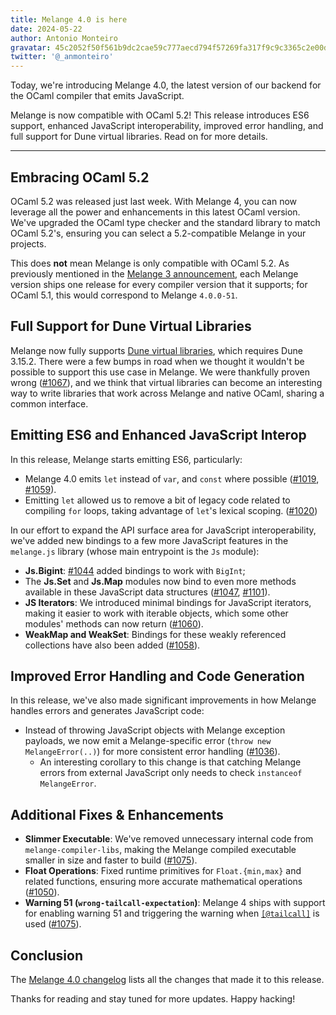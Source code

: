 ```yaml
---
title: Melange 4.0 is here
date: 2024-05-22
author: Antonio Monteiro
gravatar: 45c2052f50f561b9dc2cae59c777aecd794f57269fa317f9c9c3365c2e00d16f
twitter: '@_anmonteiro'
---
```


Today, we're introducing Melange 4.0, the latest version of our backend for the
OCaml compiler that emits JavaScript.

Melange is now compatible with OCaml 5.2! This release introduces ES6 support,
enhanced JavaScript interoperability, improved error handling, and full support
for Dune virtual libraries. Read on for more details.

---

## Embracing OCaml 5.2

OCaml 5.2 was released just last week. With Melange 4, you can now leverage all
the power and enhancements in this latest OCaml version. We've upgraded the
OCaml type checker and the standard library to match OCaml 5.2's, ensuring you
can select a 5.2-compatible Melange in your projects.

This does **not** mean Melange is only compatible with OCaml 5.2. As previously
mentioned in the [Melange 3
announcement](./announcing-melange-3#multiple-ocaml-version-releases), each
Melange version ships one release for every compiler version that it supports;
for OCaml 5.1, this would correspond to Melange `4.0.0-51`.

## Full Support for Dune Virtual Libraries

Melange now fully supports [Dune virtual
libraries](https://dune.readthedocs.io/en/stable/variants.html), which requires
Dune 3.15.2. There were a few bumps in road when we thought it wouldn't be
possible to support this use case in Melange. We were thankfully proven wrong
([#1067](https://github.com/melange-re/melange/pull/1067)), and we think that
virtual libraries can become an interesting way to write libraries that work
across Melange and native OCaml, sharing a common interface.

## Emitting ES6 and Enhanced JavaScript Interop

In this release, Melange starts emitting ES6, particularly:

- Melange 4.0 emits `let` instead of `var`, and `const` where possible
  ([#1019](https://github.com/melange-re/melange/pull/1019),
  [#1059](https://github.com/melange-re/melange/pull/1059)).
- Emitting `let` allowed us to remove a bit of legacy code related to compiling
  `for` loops, taking advantage of `let`'s lexical scoping.
  ([#1020](https://github.com/melange-re/melange/pull/1020))

In our effort to expand the API surface area for JavaScript interoperability,
we've added new bindings to a few more JavaScript features in the `melange.js`
library (whose main entrypoint is the `Js` module):

- **Js.Bigint**: [#1044](https://github.com/melange-re/melange/pull/1044) added
  bindings to work with `BigInt`;
- The **Js.Set** and **Js.Map** modules now bind to even more methods available
  in these JavaScript data structures
  ([#1047](https://github.com/melange-re/melange/pull/1047),
  [#1101](https://github.com/melange-re/melange/pull/1101)).
- **JS Iterators**: We introduced minimal bindings for JavaScript iterators,
  making it easier to work with iterable objects, which some other modules'
  methods can now return
  ([#1060](https://github.com/melange-re/melange/pull/1060)).
- **WeakMap and WeakSet**: Bindings for these weakly referenced collections
  have also been added
  ([#1058](https://github.com/melange-re/melange/pull/1058)).

## Improved Error Handling and Code Generation

In this release, we've also made significant improvements in how Melange
handles errors and generates JavaScript code:

- Instead of throwing JavaScript objects with Melange exception payloads, we
  now emit a Melange-specific error (`throw new MelangeError(..)`) for more
  consistent error handling
  ([#1036](https://github.com/melange-re/melange/pull/1036)).
  - An interesting corollary to this change is that catching Melange errors
    from external JavaScript only needs to check `instanceof MelangeError`.

## Additional Fixes & Enhancements

- **Slimmer Executable**: We've removed unnecessary internal code from
  `melange-compiler-libs`, making the Melange compiled executable smaller in
  size and faster to build
  ([#1075](https://github.com/melange-re/melange/pull/1075)).
- **Float Operations**: Fixed runtime primitives for `Float.{min,max}` and
  related functions, ensuring more accurate mathematical operations
  ([#1050](https://github.com/melange-re/melange/pull/1050)).
- **Warning 51 (`wrong-tailcall-expectation`)**: Melange 4 ships with support
  for enabling warning 51 and triggering the warning when
  [`[@tailcall]`](https://ocaml.org/manual/5.2/attributes.html#ss:builtin-attributes)
  is used ([#1075](https://github.com/melange-re/melange/pull/1075)).

## Conclusion

The [Melange 4.0
changelog](https://github.com/melange-re/melange/blob/main/Changes.md#400-2024-05-15)
lists all the changes that made it to this release.

Thanks for reading and stay tuned for more updates. Happy hacking!


